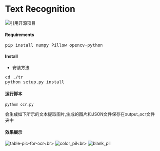 # Text Recognition 

![引用开源项目]("https://github.com/myhub/tr")
#### Requirements
<pre>pip install numpy Pillow opencv-python
</pre>
#### Install

+ 安装方法
<pre>
cd ./tr
python setup.py install
</pre>

#### 运行脚本
```
python ocr.py
```
会生成如下所示的文本提取图片,生成的图片和JSON文件保存在output_ocr文件夹中

#### 效果展示
![table-pic-for-ocr]("https://github.com/Deeachain/OCR/blob/master/imgs/table-pic-for-ocr.png")<br>
![color_pil]("https://github.com/Deeachain/OCR/blob/master/ocr_output/color_pil.png")<br>
![blank_pil]("https://github.com/Deeachain/OCR/blob/master/ocr_output/blank_pil.png")

